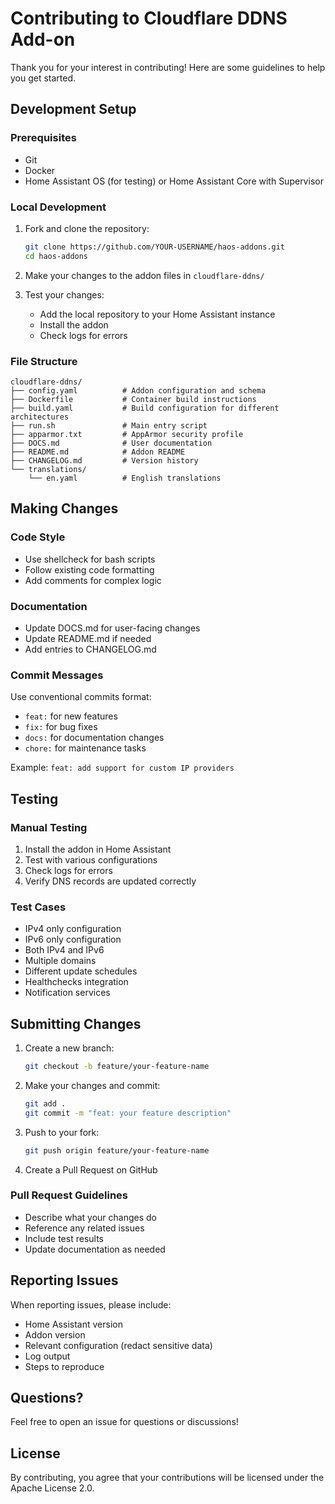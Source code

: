 # Contributing to Cloudflare DDNS Add-on

Thank you for your interest in contributing! Here are some guidelines to help you get started.

## Development Setup

### Prerequisites
- Git
- Docker
- Home Assistant OS (for testing) or Home Assistant Core with Supervisor

### Local Development

1. Fork and clone the repository:
   ```bash
   git clone https://github.com/YOUR-USERNAME/haos-addons.git
   cd haos-addons
   ```

2. Make your changes to the addon files in `cloudflare-ddns/`

3. Test your changes:
   - Add the local repository to your Home Assistant instance
   - Install the addon
   - Check logs for errors

### File Structure

```
cloudflare-ddns/
├── config.yaml          # Addon configuration and schema
├── Dockerfile           # Container build instructions
├── build.yaml           # Build configuration for different architectures
├── run.sh               # Main entry script
├── apparmor.txt         # AppArmor security profile
├── DOCS.md              # User documentation
├── README.md            # Addon README
├── CHANGELOG.md         # Version history
└── translations/
    └── en.yaml          # English translations
```

## Making Changes

### Code Style
- Use shellcheck for bash scripts
- Follow existing code formatting
- Add comments for complex logic

### Documentation
- Update DOCS.md for user-facing changes
- Update README.md if needed
- Add entries to CHANGELOG.md

### Commit Messages
Use conventional commits format:
- `feat:` for new features
- `fix:` for bug fixes
- `docs:` for documentation changes
- `chore:` for maintenance tasks

Example: `feat: add support for custom IP providers`

## Testing

### Manual Testing
1. Install the addon in Home Assistant
2. Test with various configurations
3. Check logs for errors
4. Verify DNS records are updated correctly

### Test Cases
- IPv4 only configuration
- IPv6 only configuration
- Both IPv4 and IPv6
- Multiple domains
- Different update schedules
- Healthchecks integration
- Notification services

## Submitting Changes

1. Create a new branch:
   ```bash
   git checkout -b feature/your-feature-name
   ```

2. Make your changes and commit:
   ```bash
   git add .
   git commit -m "feat: your feature description"
   ```

3. Push to your fork:
   ```bash
   git push origin feature/your-feature-name
   ```

4. Create a Pull Request on GitHub

### Pull Request Guidelines
- Describe what your changes do
- Reference any related issues
- Include test results
- Update documentation as needed

## Reporting Issues

When reporting issues, please include:
- Home Assistant version
- Addon version
- Relevant configuration (redact sensitive data)
- Log output
- Steps to reproduce

## Questions?

Feel free to open an issue for questions or discussions!

## License

By contributing, you agree that your contributions will be licensed under the Apache License 2.0.
